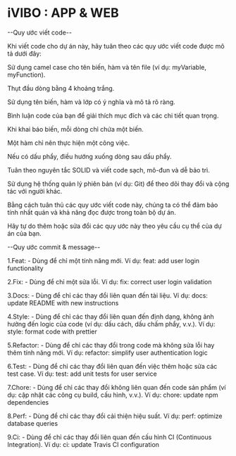 # iVIBO : APP & WEB

--Quy ước viết code--

Khi viết code cho dự án này, hãy tuân theo các quy ước viết code được mô tả dưới đây:

Sử dụng camel case cho tên biến, hàm và tên file (ví dụ: myVariable, myFunction).

Thụt đầu dòng bằng 4 khoảng trắng.

Sử dụng tên biến, hàm và lớp có ý nghĩa và mô tả rõ ràng.

Bình luận code của bạn để giải thích mục đích và các chi tiết quan trọng.

Khi khai báo biến, mỗi dòng chỉ chứa một biến.

Một hàm chỉ nên thực hiện một công việc.

Nếu có dấu phẩy, điều hướng xuống dòng sau dấu phẩy.

Tuân theo nguyên tắc SOLID và viết code sạch, mô-đun và dễ bảo trì.

Sử dụng hệ thống quản lý phiên bản (ví dụ: Git) để theo dõi thay đổi và cộng tác với người khác.

Bằng cách tuân thủ các quy ước viết code này, chúng ta có thể đảm bảo tính nhất quán và khả năng đọc được trong toàn bộ dự án.



Hãy tự do thêm hoặc sửa đổi các quy ước này theo yêu cầu cụ thể của dự án của bạn.


--Quy ước commit & message--

1.Feat: - Dùng để chỉ một tính năng mới.
Ví dụ: feat: add user login functionality

2.Fix: - Dùng để chỉ một sửa lỗi.
Ví dụ: fix: correct user login validation

3.Docs: - Dùng để chỉ các thay đổi liên quan đến tài liệu.
Ví dụ: docs: update README with new instructions

4.Style: - Dùng để chỉ các thay đổi liên quan đến định dạng, không ảnh hưởng đến logic của code (ví dụ: dấu cách, dấu chấm phẩy, v.v.).
Ví dụ: style: format code with prettier

5.Refactor: - Dùng để chỉ các thay đổi trong code mà không sửa lỗi hay thêm tính năng mới.
Ví dụ: refactor: simplify user authentication logic

6.Test: - Dùng để chỉ các thay đổi liên quan đến việc thêm hoặc sửa các test case.
Ví dụ: test: add unit tests for user service

7.Chore: - Dùng để chỉ các thay đổi không liên quan đến code sản phẩm (ví dụ: cập nhật các công cụ build, cấu hình, v.v.).
Ví dụ: chore: update npm dependencies

8.Perf: - Dùng để chỉ các thay đổi cải thiện hiệu suất.
Ví dụ: perf: optimize database queries

9.Ci: - Dùng để chỉ các thay đổi liên quan đến cấu hình CI (Continuous Integration).
Ví dụ: ci: update Travis CI configuration
